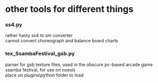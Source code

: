 # other tools for different things

### ss4.py
rather hasty ss4 to sm converter  
cannot convert choreograph and balance board charts

### tex_SsambaFestival_gsb.py
parser for gsb texture files, used in the obscure pc-based arcade game ssamba festival, for use on noesis  
place on plugins\python folder to load
